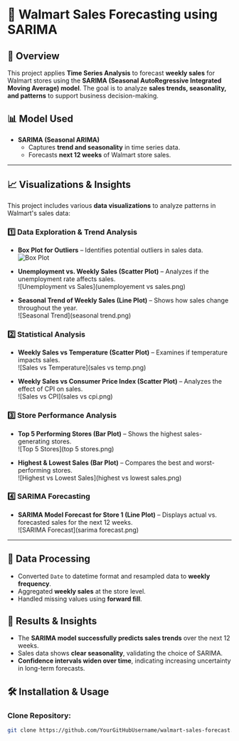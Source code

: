 # 🛒 Walmart Sales Forecasting using SARIMA

## 📌 Overview
This project applies **Time Series Analysis** to forecast **weekly sales** for Walmart stores using the **SARIMA (Seasonal AutoRegressive Integrated Moving Average) model**. The goal is to analyze **sales trends, seasonality, and patterns** to support business decision-making.

## 📊 Model Used
- **SARIMA (Seasonal ARIMA)**  
  - Captures **trend and seasonality** in time series data.  
  - Forecasts **next 12 weeks** of Walmart store sales.  

---

## 📈 Visualizations & Insights  
This project includes various **data visualizations** to analyze patterns in Walmart's sales data:

### **1️⃣ Data Exploration & Trend Analysis**
- **Box Plot for Outliers** – Identifies potential outliers in sales data.  
  ![Box Plot](boxplot_wlmart.png)

- **Unemployment vs. Weekly Sales (Scatter Plot)** – Analyzes if the unemployment rate affects sales.  
  ![Unemployment vs Sales](unemployement vs sales.png)

- **Seasonal Trend of Weekly Sales (Line Plot)** – Shows how sales change throughout the year.  
  ![Seasonal Trend](seasonal trend.png)

### **2️⃣ Statistical Analysis**
- **Weekly Sales vs Temperature (Scatter Plot)** – Examines if temperature impacts sales.  
  ![Sales vs Temperature](sales vs temp.png)

- **Weekly Sales vs Consumer Price Index (Scatter Plot)** – Analyzes the effect of CPI on sales.  
  ![Sales vs CPI](sales vs cpi.png)

### **3️⃣ Store Performance Analysis**
- **Top 5 Performing Stores (Bar Plot)** – Shows the highest sales-generating stores.  
  ![Top 5 Stores](top 5 stores.png)

- **Highest & Lowest Sales (Bar Plot)** – Compares the best and worst-performing stores.  
  ![Highest vs Lowest Sales](highest vs lowest sales.png)

### **4️⃣ SARIMA Forecasting**
- **SARIMA Model Forecast for Store 1 (Line Plot)** – Displays actual vs. forecasted sales for the next 12 weeks.  
  ![SARIMA Forecast](sarima forecast.png)

---

## 🔢 Data Processing
- Converted `Date` to datetime format and resampled data to **weekly frequency**.  
- Aggregated **weekly sales** at the store level.  
- Handled missing values using **forward fill**.

## 🚀 Results & Insights
- The **SARIMA model successfully predicts sales trends** over the next 12 weeks.  
- Sales data shows **clear seasonality**, validating the choice of SARIMA.  
- **Confidence intervals widen over time**, indicating increasing uncertainty in long-term forecasts.

## 🛠️ Installation & Usage
### Clone Repository:
```bash
git clone https://github.com/YourGitHubUsername/walmart-sales-forecast.git

